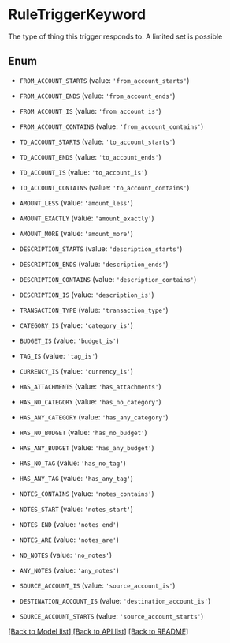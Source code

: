 # RuleTriggerKeyword

The type of thing this trigger responds to. A limited set is possible

## Enum

* `FROM_ACCOUNT_STARTS` (value: `'from_account_starts'`)

* `FROM_ACCOUNT_ENDS` (value: `'from_account_ends'`)

* `FROM_ACCOUNT_IS` (value: `'from_account_is'`)

* `FROM_ACCOUNT_CONTAINS` (value: `'from_account_contains'`)

* `TO_ACCOUNT_STARTS` (value: `'to_account_starts'`)

* `TO_ACCOUNT_ENDS` (value: `'to_account_ends'`)

* `TO_ACCOUNT_IS` (value: `'to_account_is'`)

* `TO_ACCOUNT_CONTAINS` (value: `'to_account_contains'`)

* `AMOUNT_LESS` (value: `'amount_less'`)

* `AMOUNT_EXACTLY` (value: `'amount_exactly'`)

* `AMOUNT_MORE` (value: `'amount_more'`)

* `DESCRIPTION_STARTS` (value: `'description_starts'`)

* `DESCRIPTION_ENDS` (value: `'description_ends'`)

* `DESCRIPTION_CONTAINS` (value: `'description_contains'`)

* `DESCRIPTION_IS` (value: `'description_is'`)

* `TRANSACTION_TYPE` (value: `'transaction_type'`)

* `CATEGORY_IS` (value: `'category_is'`)

* `BUDGET_IS` (value: `'budget_is'`)

* `TAG_IS` (value: `'tag_is'`)

* `CURRENCY_IS` (value: `'currency_is'`)

* `HAS_ATTACHMENTS` (value: `'has_attachments'`)

* `HAS_NO_CATEGORY` (value: `'has_no_category'`)

* `HAS_ANY_CATEGORY` (value: `'has_any_category'`)

* `HAS_NO_BUDGET` (value: `'has_no_budget'`)

* `HAS_ANY_BUDGET` (value: `'has_any_budget'`)

* `HAS_NO_TAG` (value: `'has_no_tag'`)

* `HAS_ANY_TAG` (value: `'has_any_tag'`)

* `NOTES_CONTAINS` (value: `'notes_contains'`)

* `NOTES_START` (value: `'notes_start'`)

* `NOTES_END` (value: `'notes_end'`)

* `NOTES_ARE` (value: `'notes_are'`)

* `NO_NOTES` (value: `'no_notes'`)

* `ANY_NOTES` (value: `'any_notes'`)

* `SOURCE_ACCOUNT_IS` (value: `'source_account_is'`)

* `DESTINATION_ACCOUNT_IS` (value: `'destination_account_is'`)

* `SOURCE_ACCOUNT_STARTS` (value: `'source_account_starts'`)

[[Back to Model list]](../README.md#documentation-for-models) [[Back to API list]](../README.md#documentation-for-api-endpoints) [[Back to README]](../README.md)


